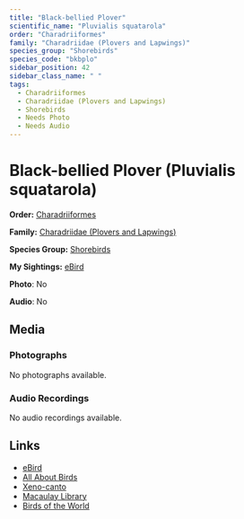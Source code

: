 ```yaml
---
title: "Black-bellied Plover"
scientific_name: "Pluvialis squatarola"
order: "Charadriiformes"
family: "Charadriidae (Plovers and Lapwings)"
species_group: "Shorebirds"
species_code: "bkbplo"
sidebar_position: 42
sidebar_class_name: " "
tags: 
  - Charadriiformes
  - Charadriidae (Plovers and Lapwings)
  - Shorebirds
  - Needs Photo
  - Needs Audio
---
```


# Black-bellied Plover (Pluvialis squatarola)

**Order:** [Charadriiformes](/tags/charadriiformes)

**Family:** [Charadriidae (Plovers and Lapwings)](/tags/charadriidae-plovers-and-lapwings)

**Species Group:** [Shorebirds](/tags/shorebirds)

**My Sightings:** [eBird](https://ebird.org/lifelist?r=world&time=life&spp=bkbplo)

**Photo**: No 

**Audio**: No

## Media
### Photographs
No photographs available.

### Audio Recordings
No audio recordings available.

## Links
* [eBird](https://ebird.org/species/bkbplo) 
* [All About Birds](https://www.allaboutbirds.org/guide/bkbplo) 
* [Xeno-canto](https://www.xeno-canto.org/species/pluvialis-squatarola) 
* [Macaulay Library](https://search.macaulaylibrary.org/catalog?taxonCode=bkbplo&sort=rating_rank_desc)
* [Birds of the World](https://birdsoftheworld.org/bow/species/bkbplo)
